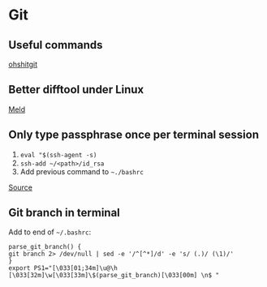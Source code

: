 # Git

## Useful commands
[ohshitgit](https://ohshitgit.com/)

## Better difftool under Linux
[Meld](https://meldmerge.org/)

## Only type passphrase once per terminal session
1. `eval "$(ssh-agent -s)`
2. `ssh-add ~/<path>/id_rsa`
3. Add previous command to `~./bashrc`

[Source](https://linuxkamarada.com/en/2019/07/14/using-git-with-ssh-keys/)

## Git branch in terminal
Add to end of `~/.bashrc`:
```
parse_git_branch() {
git branch 2> /dev/null | sed -e '/^[^*]/d' -e 's/ (.)/ (\1)/'
}
export PS1="[\033[01;34m]\u@\h [\033[32m]\w[\033[33m]\$(parse_git_branch)[\033[00m] \n$ "
```
